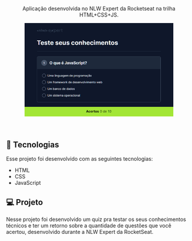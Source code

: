 <p align="center">
Aplicação desenvolvida no NLW Expert da Rocketseat na trilha HTML+CSS+JS.
</p>

<p align="center">
  <img alt="Preview do projeto desenvolvido." src="images/preview.png" width="80%">
</p>

<br>

## 🚀 Tecnologias

Esse projeto foi desenvolvido com as seguintes tecnologias:

- HTML
- CSS
- JavaScript


## 💻 Projeto

Nesse projeto foi desenvolvido um quiz pra testar os seus conhecimentos técnicos e ter um retorno sobre a quantidade de questões que você acertou, desenvolvido durante a NLW Expert da RocketSeat.

